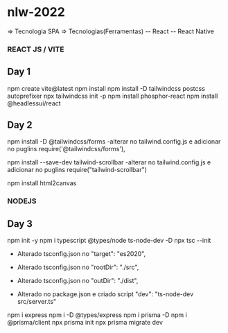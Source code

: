 # nlw-2022

=> Tecnologia SPA
=> Tecnologias(Ferramentas)
-- React
-- React Native

### REACT JS / VITE

## Day 1

npm create vite@latest
npm install
npm install -D tailwindcss postcss autoprefixer
npx tailwindcss init -p
npm install phosphor-react
npm install @headlessui/react

## Day 2

npm install -D @tailwindcss/forms
-alterar no tailwind.config.js e adicionar no puglins
require('@tailwindcss/forms'),

npm install --save-dev tailwind-scrollbar
-alterar no tailwind.config.js e adicionar no puglins
require("tailwind-scrollbar")

npm install html2canvas

### NODEJS

## Day 3

npm init -y
npm i typescript @types/node ts-node-dev -D
npx tsc --init

- Alterado tsconfig.json no "target": "es2020",
- Alterado tsconfig.json no "rootDir": "./src",
- Alterado tsconfig.json no "outDir": "./dist",

- Alterado no package.json e criado script "dev": "ts-node-dev src/server.ts"

npm i express
npm i -D @types/express
npm i prisma -D
npm i @prisma/client
npx prisma init
npx prisma migrate dev
